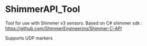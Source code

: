 # ShimmerAPI_Tool

Tool for use with Shimmer v3 sensors. Based on C# shimmer sdk : https://github.com/ShimmerEngineering/Shimmer-C-API

Supports UDP markers
